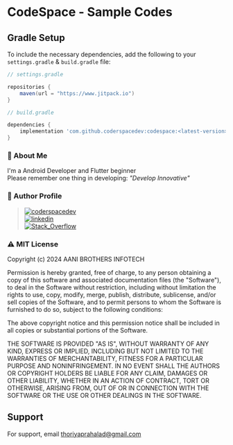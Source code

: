 # CodeSpace - Sample Codes

## Gradle Setup

To include the necessary dependencies, add the following to your `settings.gradle` & `build.gradle` file:

```groovy
// settings.gradle

repositories {
    maven(url = "https://www.jitpack.io")
}
```

```groovy
// build.gradle

dependencies {
    implementation 'com.github.coderspacedev:codespace:<latest-version>'
}
```

### 🚀 About Me

I'm a Android Developer and Flutter beginner <br />
Please remember one thing in developing: *"Develop Innovative"*

### 📝 Author Profile

> [![coderspacedev](https://img.shields.io/badge/GitHub-100000?style=for-the-badge&logo=github&logoColor=white)](https://github.com/coderspacedev) <br />
> [![linkedin](https://img.shields.io/badge/linkedin-0A66C2?style=for-the-badge&logo=linkedin&logoColor=white)](https://www.linkedin.com/in/thoriya-prahalad-1b6a82137) <br />
> [![Stack_Overflow](https://img.shields.io/badge/Stack_Overflow-FE7A16?style=for-the-badge&logo=stack-overflow&logoColor=white)](https://stackoverflow.com/users/9917404/thoriya-prahalad)

### ⚠️ MIT License

Copyright (c) 2024 AANI BROTHERS INFOTECH

Permission is hereby granted, free of charge, to any person obtaining a copy
of this software and associated documentation files (the "Software"), to deal
in the Software without restriction, including without limitation the rights
to use, copy, modify, merge, publish, distribute, sublicense, and/or sell
copies of the Software, and to permit persons to whom the Software is
furnished to do so, subject to the following conditions:

The above copyright notice and this permission notice shall be included in all
copies or substantial portions of the Software.

THE SOFTWARE IS PROVIDED "AS IS", WITHOUT WARRANTY OF ANY KIND, EXPRESS OR
IMPLIED, INCLUDING BUT NOT LIMITED TO THE WARRANTIES OF MERCHANTABILITY,
FITNESS FOR A PARTICULAR PURPOSE AND NONINFRINGEMENT. IN NO EVENT SHALL THE
AUTHORS OR COPYRIGHT HOLDERS BE LIABLE FOR ANY CLAIM, DAMAGES OR OTHER
LIABILITY, WHETHER IN AN ACTION OF CONTRACT, TORT OR OTHERWISE, ARISING FROM,
OUT OF OR IN CONNECTION WITH THE SOFTWARE OR THE USE OR OTHER DEALINGS IN THE
SOFTWARE.

## Support

For support, email thoriyaprahalad@gmail.com
